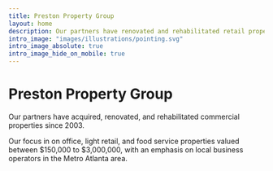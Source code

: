 ```yaml
---
title: Preston Property Group
layout: home
description: Our partners have renovated and rehabilitated retail properties since 2003. Our focus in on light retail and food service, with an emphasis on local business operators in the Metro Atlanta area in properties valued between $150,000 to $3,000,000.
intro_image: "images/illustrations/pointing.svg"
intro_image_absolute: true
intro_image_hide_on_mobile: true
---
```


# Preston Property Group

<p>Our partners have acquired, renovated, and rehabilitated commercial properties since 2003.</p>
<p>Our focus in on office, light retail, and food service properties valued between $150,000 to $3,000,000, with an emphasis on local business operators in the Metro Atlanta area.</p>
